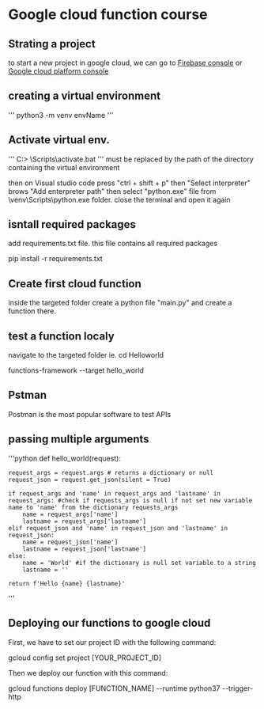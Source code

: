 # Google cloud function course
## Strating a project

to start a new project in google cloud, we can go to [Firebase console](https://console.firebase.google.com) or [Google cloud platform console](https://console.cloud.google.com)

## creating a virtual environment
'''
python3 -m venv envName
'''

## Activate virtual env. 

'''
C:\> <venv>\Scripts\activate.bat
'''
<venv> must be replaced by the path of the directory containing the virtual environment

then on Visual studio code press "ctrl + shift + p" then "Select interpreter" brows "Add enterpreter path" then select "python.exe" file from \venv\Scripts\python.exe folder. close the terminal and open it again


## isntall required packages
add requirements.txt file. this file contains all required packages

pip install -r requirements.txt


## Create first cloud function
inside the targeted folder create a python file "main.py" and create a function there.

## test a function localy
navigate to the targeted folder ie. cd Helloworld

functions-framework --target hello_world

## Pstman
Postman is the most popular software to test APIs

## passing multiple arguments

'''python
def hello_world(request):

    request_args = request.args # returns a dictionary or null
    request_json = request.get_json(silent = True)

    if request_args and 'name' in request_args and 'lastname' in request_args: #check if requests_args is null if not set new variable name to 'name' from the dictionary requests_args
        name = request_args['name']
        lastname = request_args['lastname']
    elif request_json and 'name' in request_json and 'lastname' in request_json:
        name = request_json['name']
        lastname = request_json['lastname']
    else:
        name = 'World' #if the dictionary is null set variable to a string
        lastname = ''
    
    return f'Hello {name} {lastname}'
'''


## Deploying our functions to google cloud
First, we have to set our project ID with the following command:

gcloud config set project [YOUR_PROJECT_ID]

Then we deploy our function with this command:

gcloud functions deploy [FUNCTION_NAME] --runtime python37 --trigger-http